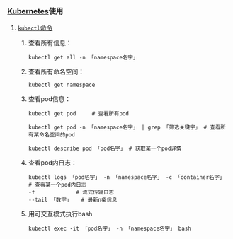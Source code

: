 ### [Kubernetes](https://github.com/kubernetes/kubernetes)使用
1. [`kubectl`命令](https://kubernetes.io/docs/reference/generated/kubectl/kubectl-commands)

    1. 查看所有信息：

        `kubectl get all -n 「namespace名字」`
    1. 查看所有命名空间：

        `kubectl get namespace`
    2. 查看pod信息：

        ```shell
        kubectl get pod     # 查看所有pod

        kubectl get pod -n 「namespace名字」 | grep 「筛选关键字」 # 查看所有某命名空间的pod

        kubectl describe pod 「pod名字」 # 获取某一个pod详情
        ```
    3. 查看pod内日志：

        ```shell
        kubectl logs 「pod名字」 -n 「namespace名字」 -c 「container名字」  # 查看某一个pod内日志
        -f             # 流式传输日志
        --tail 「数字」   # 最新n条信息
        ```
    3. 用可交互模式执行bash

        `kubectl exec -it 「pod名字」 -n 「namespace名字」 bash`
